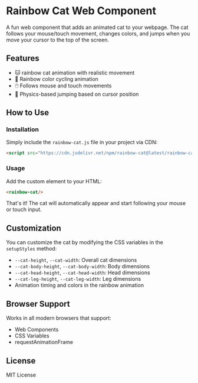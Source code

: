 # Rainbow Cat Web Component

A fun web component that adds an animated cat to your webpage. The cat follows your mouse/touch movement, changes colors, and jumps when you move your cursor to the top of the screen.

## Features

- 🐱 rainbow cat animation with realistic movement
- 🌈 Rainbow color cycling animation
- 🖱️ Follows mouse and touch movements
- 🦘 Physics-based jumping based on cursor position

## How to Use

### Installation

Simply include the `rainbow-cat.js` file in your project via CDN:

```html
<script src="https://cdn.jsdelivr.net/npm/rainbow-cat@latest/rainbow-cat.js"></script>
```

### Usage

Add the custom element to your HTML:

```html
<rainbow-cat/>
```

That's it! The cat will automatically appear and start following your mouse or touch input.


## Customization

You can customize the cat by modifying the CSS variables in the `setupStyles` method:

- `--cat-height`, `--cat-width`: Overall cat dimensions
- `--cat-body-height`, `--cat-body-width`: Body dimensions
- `--cat-head-height`, `--cat-head-width`: Head dimensions
- `--cat-leg-height`, `--cat-leg-width`: Leg dimensions
- Animation timing and colors in the rainbow animation

## Browser Support

Works in all modern browsers that support:
- Web Components
- CSS Variables
- requestAnimationFrame

## License

MIT License
